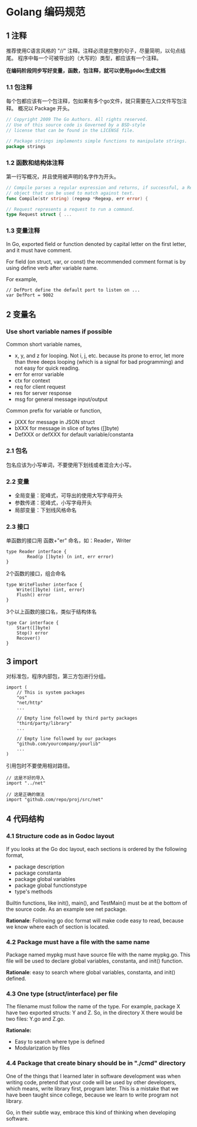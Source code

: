 # Golang 编码规范
## 1 注释
推荐使用C语言风格的 "//" 注释。注释必须是完整的句子，尽量简明，以句点结尾。
程序中每一个可被导出的（大写的）类型，都应该有一个注释。

**在编码阶段同步写好变量，函数，包注释，就可以使用godoc生成文档**

### 1.1 包注释
每个包都应该有一个包注释，包如果有多个go文件，就只需要在入口文件写包注释。
概况以 Package 开头。
```go
// Copyright 2009 The Go Authors. All rights reserved.
// Use of this source code is Governed by a BSD-style
// license that can be found in the LICENSE file.

// Package strings implements simple functions to manipulate strings.
package strings
```
### 1.2 函数和结构体注释
第一行写概况，并且使用被声明的名字作为开头。
```go
// Compile parses a regular expression and returns, if successful, a Regexp
// object that can be used to match against text.
func Compile(str string) (regexp *Regexp, err error) {

// Request represents a request to run a command.
type Request struct { ...
```
### 1.3 变量注释
In Go, exported field or function denoted by capital letter on the first letter, and it must have comment.
  
For field (on struct, var, or const) the recommended comment format is by using define verb after variable name.
  
For example,
```
// DefPort define the default port to listen on ...
var DefPort = 9002
```

## 2 变量名
### Use short variable names if possible
Common short variable names,
* x, y, and z for looping. Not i, j, etc. because its prone to error, let more than three deeps looping (which is a signal for bad programming) and not easy for quick reading.
* err for error variable
* ctx for context
* req for client request
* res for server response
* msg for general message input/output  

Common prefix for variable or function,
* jXXX for message in JSON struct
* bXXX for message in slice of bytes ([]byte)
* DefXXX or defXXX for default variable/constanta
### 2.1 包名
包名应该为小写单词，不要使用下划线或者混合大小写。
### 2.2 变量
* 全局变量：驼峰式，可导出的使用大写字母开头
* 参数传递：驼峰式，小写字母开头
* 局部变量：下划线风格命名 
### 2.3 接口
单函数的接口用 函数+"er" 命名，如：Reader，Writer
```
type Reader interface {
        Read(p []byte) (n int, err error)
}
```
2个函数的接口，组合命名
```
type WriteFlusher interface {
    Write([]byte) (int, error)
    Flush() error
}
```
3个以上函数的接口名，类似于结构体名
```
type Car interface {
    Start([]byte)
    Stop() error
    Recover()
}
```
## 3 import
对标准包，程序内部包，第三方包进行分组。
```
import (
    // This is system packages
    "os"
    "net/http"
    ...

    // Empty line followed by third party packages
    "third/party/library"
    ...

    // Empty line followed by our packages
    "github.com/yourcompany/yourlib"
    ...
)
```
引用包时不要使用相对路径。
```
// 这是不好的导入
import "../net"

// 这是正确的做法
import "github.com/repo/proj/src/net"
```
## 4 代码结构
### 4.1 Structure code as in Godoc layout
If you looks at the Go doc layout, each sections is ordered by the following format,
* package description
* package constanta
* package global variables
* package global functionstype
* type's methods

Builtin functions, like init(), main(), and TestMain() must be at the bottom of the source code. As an example see net package.
  
**Rationale**: Following go doc format will make code easy to read, because we know where each of section is located.
### 4.2 Package must have a file with the same name
Package named mypkg must have source file with the name mypkg.go. This file will be used to declare global variables, constanta, and init() function.

**Rationale**: easy to search where global variables, constanta, and init() defined.
### 4.3 One type (struct/interface) per file
The filename must follow the name of the type. For example, package X have two exported structs: Y and Z. So, in the directory X there would be two files: Y.go and Z.go.  

**Rationale:**
* Easy to search where type is defined
* Modularization by files
### 4.4 Package that create binary should be in "./cmd" directory
One of the things that I learned later in software development was when writing code, pretend that your code will be used by other developers, which means, write library first, program later. This is a mistake that we have been taught since college, because we learn to write program not library.

Go, in their subtle way, embrace this kind of thinking when developing software.


